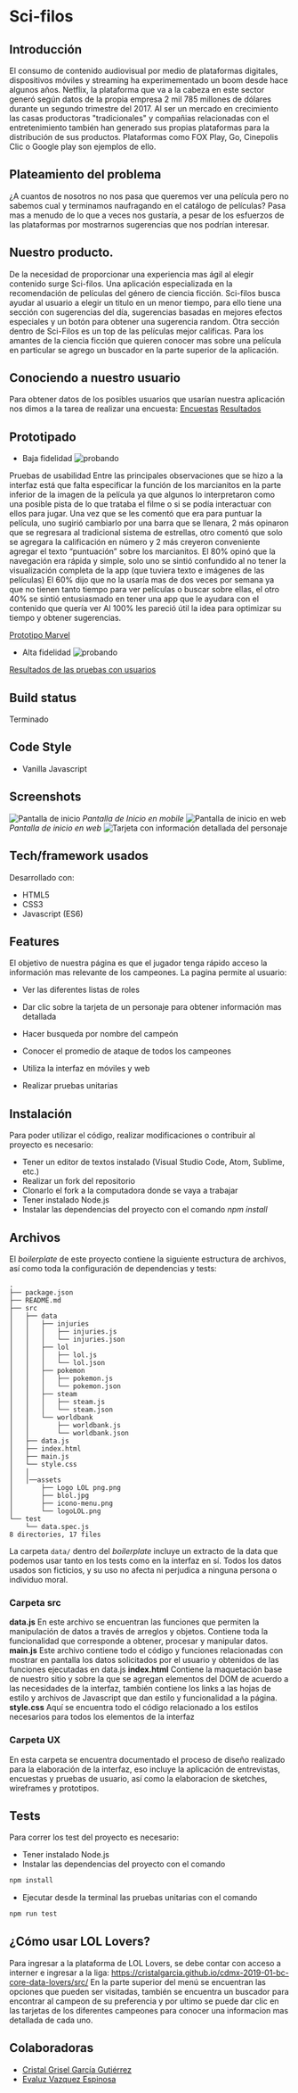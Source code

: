 # Sci-filos

## Introducción
El consumo de contenido audiovisual por medio de plataformas digitales, dispositivos móviles y streaming ha experimementado un boom desde hace algunos años. 
Netflix, la plataforma que va a la cabeza en este sector generó según datos de la propia empresa  2 mil 785 millones de dólares durante un segundo trimestre del 2017. 
Al ser un mercado en crecimiento las casas productoras "tradicionales"  y compañias relacionadas con el entretenimiento también han generado sus propias plataformas para la distribución de sus productos. Plataformas como FOX Play, Go, Cinepolis Clic o Google play son ejemplos de ello.

## Plateamiento del problema
¿A cuantos de nosotros no nos pasa que queremos ver una película pero no sabemos cual y terminamos naufragando en el catálogo de películas?
Pasa mas a menudo de lo que a veces nos gustaría, a pesar de los esfuerzos de las plataformas por mostrarnos sugerencias que nos podrían interesar.

## Nuestro producto.
De la necesidad de proporcionar una experiencia mas ágil al elegir contenido surge Sci-filos.
Una aplicación especializada en la recomendación de películas del género de ciencia ficción.
Sci-filos busca ayudar al usuario a elegir un titulo en un menor tiempo, para ello tiene una sección con sugerencias del día,  sugerencias basadas en mejores efectos especiales y un botón para obtener una sugerencia random.
Otra sección dentro de Sci-Filos es un top de las películas mejor calificas.
Para los amantes de la ciencia ficción que quieren conocer mas sobre una película en particular se agrego un buscador en la parte superior de la aplicación.

## Conociendo a nuestro usuario
Para obtener datos de los posibles usuarios que usarían nuestra aplicación nos dimos a la tarea de realizar una encuesta:
[Encuestas](https://goo.gl/forms/vEzbXgr1G2gAVyWF2)
[Resultados](https://docs.google.com/document/d/1v1NqMLAKgoq1u7gdmKCabHb5l9X7pjnQUI4wuVi1-4A/edit?usp=sharing)
## Prototipado

- Baja fidelidad
![probando](https://i.ibb.co/Y7K6ymq/prototipobaja.png)

Pruebas de usabilidad
Entre las principales observaciones que se hizo a la interfaz está que falta especificar la función de los marcianitos en la parte inferior de la imagen de la película ya que algunos lo interpretaron como una posible pista de lo que trataba el filme o si se podía interactuar con ellos para jugar. Una vez que se les comentó que era para puntuar la película, uno sugirió cambiarlo por una barra que se llenara, 2 más opinaron que se regresara al tradicional sistema de estrellas, otro comentó que solo se agregara la calificación en número y 2 más creyeron conveniente agregar el texto “puntuación” sobre los marcianitos. 
El 80% opinó que la navegación era rápida y simple, solo uno se sintió confundido al no tener la visualización completa de la app (que tuviera texto e imágenes de las películas)
El 60% dijo que no la usaría mas de dos veces por semana ya que no tienen tanto tiempo para ver películas o buscar sobre ellas, el otro 40% se sintió entusiasmado en tener una app que le ayudara con el contenido que quería ver
Al 100% les pareció útil la idea para optimizar su tiempo y obtener sugerencias.

[Prototipo Marvel](https://marvelapp.com/87607bd/screen/53878026)

- Alta fidelidad
![probando](https://i.ibb.co/0MtVBmx/prototipoalta.png)

[Resultados de las pruebas con usuarios](https://docs.google.com/document/d/1dciFzH8T0574tdzBzyVNgas-9lX_POLIqcIOxwKz0js/edit)


## Build status
Terminado
## Code Style
- Vanilla Javascript
 
## Screenshots
![Pantalla de inicio](https://ibb.co/gb2N6Sy)
*Pantalla de Inicio en mobile*
![Pantalla de inicio en web](https://ibb.co/gPKhfSZ)
*Pantalla de inicio en web*
![Tarjeta con información detallada del personaje](https://ibb.co/QftTh60)
## Tech/framework usados
Desarrollado con:
-  HTML5
-  CSS3
- Javascript (ES6)
## Features
El objetivo de nuestra página es que el jugador tenga rápido acceso la información mas relevante de los campeones.
La pagina permite al usuario:
* Ver las diferentes listas de roles
* Dar clic sobre la tarjeta de un personaje para obtener información mas detallada
* Hacer busqueda por nombre del campeón
* Conocer el promedio de ataque de todos los campeones
 
* Utiliza la interfaz en móviles y web
* Realizar pruebas unitarias
## Instalación
Para poder utilizar el código, realizar modificaciones o contribuir al proyecto es necesario:
- Tener un editor de textos instalado (Visual Studio Code, Atom, Sublime, etc.)
- Realizar un fork del repositorio
- Clonarlo el fork a la computadora donde se vaya a trabajar
- Tener instalado Node.js
- Instalar las dependencias del proyecto con el comando *npm install*
## Archivos
El *boilerplate* de este proyecto contiene la siguiente estructura de archivos, así como toda la configuración de dependencias y tests:
```text
.
├── package.json
├── README.md
├── src
│   ├── data
│   │   ├── injuries
│   │   │   ├── injuries.js
│   │   │   └── injuries.json
│   │   ├── lol
│   │   │   ├── lol.js
│   │   │   └── lol.json
│   │   ├── pokemon
│   │   │   ├── pokemon.js
│   │   │   └── pokemon.json
│   │   ├── steam
│   │   │   ├── steam.js
│   │   │   └── steam.json
│   │   └── worldbank
│   │       ├── worldbank.js
│   │       └── worldbank.json
│   ├── data.js
│   ├── index.html
│   ├── main.js
│   └── style.css
│   │
│   │──assets
│       ├── Logo LOL png.png
│       ├── blol.jpg
│       ├── icono-menu.png
│       └── logoLOL.png
└── test
    └── data.spec.js
8 directories, 17 files
```
La carpeta `data/` dentro del _boilerplate_ incluye un extracto de la data que podemos usar tanto en los tests como en la interfaz en sí. Todos los datos usados son ficticios, y su uso no afecta ni perjudica a ninguna persona o individuo moral.
### Carpeta src
**data.js**
En este archivo se encuentran las funciones que permiten la manipulación de datos a través de arreglos y objetos. Contiene toda la funcionalidad que corresponde a obtener, procesar y manipular datos.
**main.js**
Este archivo contiene todo el código y funciones relacionadas con mostrar en pantalla los datos solicitados por el usuario y obtenidos de las funciones ejecutadas en data.js
**index.html**
Contiene la maquetación base de nuestro sitio y sobre la que se agregan elementos del DOM de acuerdo a las necesidades de la interfaz, también contiene los links a las hojas de estilo y archivos de Javascript que dan estilo y funcionalidad a la página.
**style.css**
Aquí se encuentra todo el código relacionado a los estilos necesarios para todos los elementos de la interfaz
### Carpeta UX
En esta carpeta se encuentra documentado el proceso de diseño realizado para la elaboración de la interfaz, eso incluye la aplicación de entrevistas, encuestas y pruebas de usuario, así como la elaboracion de sketches, wireframes y prototipos.
## Tests
Para correr los test del proyecto es necesario:
- Tener instalado Node.js
- Instalar las dependencias del proyecto con el comando 
```javascript
npm install
```
- Ejecutar desde la terminal las pruebas unitarias con el comando
```javascript
npm run test
```
## ¿Cómo usar LOL Lovers?
Para ingresar a la plataforma de LOL Lovers, se debe contar con acceso a interner e ingresar a la liga: https://cristalgarcia.github.io/cdmx-2019-01-bc-core-data-lovers/src/
En la parte superior del menú se encuentran las opciones que pueden ser visitadas, también se encuentra un buscador para encontrar al campeon de su preferencia y por ultimo se puede dar clic en las tarjetas de los diferentes campeones para conocer una informacion mas detallada de cada uno.
## Colaboradoras
- [Cristal Grisel García Gutiérrez](https://github.com/Cristalgarcia)
- [Evaluz Vazquez Espinosa](https://github.com/eve2921/)

